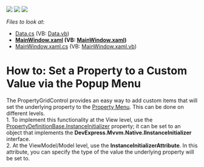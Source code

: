 <!-- default badges list -->
![](https://img.shields.io/endpoint?url=https://codecentral.devexpress.com/api/v1/VersionRange/128655226/21.1.5%2B)
[![](https://img.shields.io/badge/Open_in_DevExpress_Support_Center-FF7200?style=flat-square&logo=DevExpress&logoColor=white)](https://supportcenter.devexpress.com/ticket/details/T135069)
[![](https://img.shields.io/badge/📖_How_to_use_DevExpress_Examples-e9f6fc?style=flat-square)](https://docs.devexpress.com/GeneralInformation/403183)
<!-- default badges end -->
<!-- default file list -->
*Files to look at*:

* [Data.cs](./CS/pgrid_attribute/Data.cs) (VB: [Data.vb](./VB/pgrid_attribute/Data.vb))
* **[MainWindow.xaml](./CS/pgrid_attribute/MainWindow.xaml) (VB: [MainWindow.xaml](./VB/pgrid_attribute/MainWindow.xaml))**
* [MainWindow.xaml.cs](./CS/pgrid_attribute/MainWindow.xaml.cs) (VB: [MainWindow.xaml.vb](./VB/pgrid_attribute/MainWindow.xaml.vb))
<!-- default file list end -->
# How to: Set a Property to a Custom Value via the Popup Menu


<p>The PropertyGridControl provides an easy way to add custom items that will set the underlying property to the <a href="https://documentation.devexpress.com/#WPF/CustomDocument15631">Property Menu</a>. This can be done on different levels.<br>1. To implement this functionality at the View level, use the <a href="https://documentation.devexpress.com/#WPF/DevExpressXpfPropertyGridPropertyDefinitionBase_InstanceInitializertopic">PropertyDefinitionBase.InstanceInitializer</a> property; it can be set to an object that implements the <strong>DevExpress.Mvvm.Native.IInstanceInitializer</strong> interface.<br>2. At the ViewModel/Model level, use the <strong>InstanceInitializerAttribute</strong>. In this attribute, you can specify the type of the value the underlying property will be set to.</p>

<br/>


